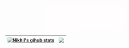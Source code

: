 <p align="center"><img width="50%" src="./assets/tweet.gif" /></a></p>




| <a href="https://github.com/nikhilhuirem/github-readme-stats"><img align="center" src="https://github-readme-stats.vercel.app/api?username=nikhilhuirem&show_icons=true&include_all_commits=true&theme=buefy&hide_border=true" alt="Nikhil's gihub stats" /></a> | <a href="https://github.com/nikhilhuirem/github-readme-stats"><img align="center" src="https://github-readme-stats.vercel.app/api/top-langs/?username=nikhilhuirem&layout=compact&theme=buefy&hide_border=true" /></a> |
| ------------- | ------------- |





<br />
<br />
